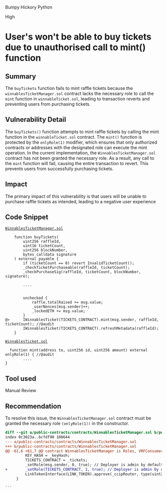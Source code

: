 Bumpy Hickory Python

High

# User's won't be able to buy tickets due to unauthorised call to mint() function

## Summary
The `buyTickets` function fails to mint raffle tickets because the `winnablesTicketManager.sol` contract lacks the necessary role to call the `mint` function in `winnableTicket.sol`, leading to transaction reverts and preventing users from purchasing tickets.

## Vulnerability Detail
The `buyTickets()` function attempts to mint raffle tickets by calling the mint function in the `winnableTicket.sol` contract. The `mint()` function is protected by the `onlyRole(1)` modifier, which ensures that only authorized contracts or addresses with the designated role can execute the mint operation. In the current implementation, the `WinnablesTicketManager.sol` contract has not been granted the necessary role. As a result, any call to the `mint` function will fail, causing the entire transaction to revert. This prevents users from successfully purchasing tickets.

## Impact
The primary impact of this vulnerability is that users will be unable to purchase raffle tickets as intended, leading to a negative user experience

## Code Snippet
[`WinnablesTicketManager.sol`](https://github.com/sherlock-audit/2024-08-winnables-raffles/blob/main/public-contracts/contracts/WinnablesTicketManager.sol#L208)

```solidity
    function buyTickets(
        uint256 raffleId,
        uint16 ticketCount,
        uint256 blockNumber,
        bytes calldata signature
    ) external payable {
        if (ticketCount == 0) revert InvalidTicketCount();
        _checkTicketPurchaseable(raffleId, ticketCount);
        _checkPurchaseSig(raffleId, ticketCount, blockNumber, signature);

        ....


        unchecked {
            raffle.totalRaised += msg.value;
            _userNonces[msg.sender]++;
            _lockedETH += msg.value;
        }
@>      IWinnablesTicket(TICKETS_CONTRACT).mint(msg.sender, raffleId, ticketCount); //@audit
        IWinnablesTicket(TICKETS_CONTRACT).refreshMetadata(raffleId);
    }
```

[`WinnablesTicket.sol`](https://github.com/sherlock-audit/2024-08-winnables-raffles/blob/main/public-contracts/contracts/WinnablesTicket.sol#L182)

```solidity
  function mint(address to, uint256 id, uint256 amount) external onlyRole(1) { //@audit
        .... 
}
```

## Tool used

Manual Review

## Recommendation
To resolve this issue, the `WinnablesTicketManager.sol` contract must be granted the necessary role `(onlyRole(1))` in the constructor.

````diff
diff --git a/public-contracts/contracts/WinnablesTicketManager.sol b/public-contracts/contracts/WinnablesTicketManager.sol
index 0c3023a..bcfdf90 100644
--- a/public-contracts/contracts/WinnablesTicketManager.sol
+++ b/public-contracts/contracts/WinnablesTicketManager.sol
@@ -61,6 +61,7 @@ contract WinnablesTicketManager is Roles, VRFConsumerBaseV2, IWinnablesTicketMan
         KEY_HASH = _keyHash;
         TICKETS_CONTRACT = _tickets;
         _setRole(msg.sender, 0, true); // Deployer is admin by default
+        _setRole(TICKETS_CONTRACT, 1, true); // Deployer is admin by default
         LinkTokenInterface(LINK_TOKEN).approve(_ccipRouter, type(uint256).max);
     }
 
```